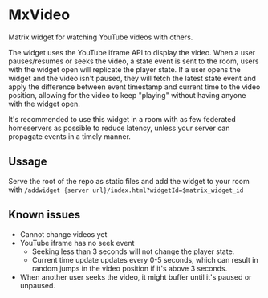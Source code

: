 # MxVideo
Matrix widget for watching YouTube videos with others.  

The widget uses the YouTube iframe API to display the video. When a user pauses/resumes or seeks the video, a state event is sent to the room, users with the widget open will replicate the player state. If a user opens the widget and the video isn't paused, they will fetch the latest state event and apply the difference between event timestamp and current time to the video position, allowing for the video to keep "playing" without having anyone with the widget open.  

It's recommended to use this widget in a room with as few federated homeservers as possible to reduce latency, unless your server can propagate events in a timely manner.

## Ussage
Serve the root of the repo as static files and add the widget to your room with `/addwidget {server url}/index.html?widgetId=$matrix_widget_id`

## Known issues
* Cannot change videos yet
* YouTube iframe has no seek event
	* Seeking less than 3 seconds will not change the player state.
	* Current time update updates every 0-5 seconds, which can result in random jumps in the video position if it's above 3 seconds.  
* When another user seeks the video, it might buffer until it's paused or unpaused.